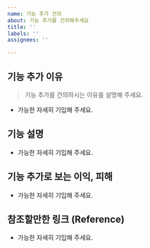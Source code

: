 ```yaml
---
name: 기능 추가 건의
about: 기능 추가를 건의해주세요
title: ''
labels: ''
assignees: ''

---
```


## 기능 추가 이유
> 기능 추가를 건의하시는 이유를 설명해 주세요.
* 가능한 자세히 기입해 주세요. 

## 기능 설명
* 가능한 자세히 기입해 주세요. 

## 기능 추가로 보는 이익, 피해
* 가능한 자세히 기입해 주세요. 

## 참조할만한 링크 (Reference)
* 가능한 자세히 기입해 주세요.
